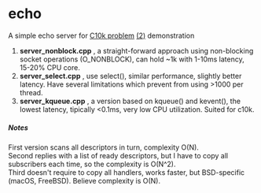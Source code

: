 # echo
A simple echo server for [C10k problem](https://en.wikipedia.org/wiki/C10k_problem) [(2)](http://www.kegel.com/c10k.html) demonstration

1. **server_nonblock.cpp** , a straight-forward approach using non-blocking socket operations (O_NONBLOCK), can hold ~1k with 1-10ms latency, 15-20% CPU core.
2. **server_select.cpp** , use select(), similar performance, slightly better latency. Have several limitations which prevent from using >1000 per thread.
3. **server_kqueue.cpp** , a version based on kqueue() and kevent(), the lowest latency, tipically <0.1ms, very low CPU utilization. Suited for c10k.

##### Notes
First version scans all descriptors in turn, complexity O(N).  
Second replies with a list of ready descriptors, but I have to copy all subscribers each time, so the complexity is O(N^2).  
Third doesn't require to copy all handlers, works faster, but BSD-specific (macOS, FreeBSD). Believe complexity is O(N).